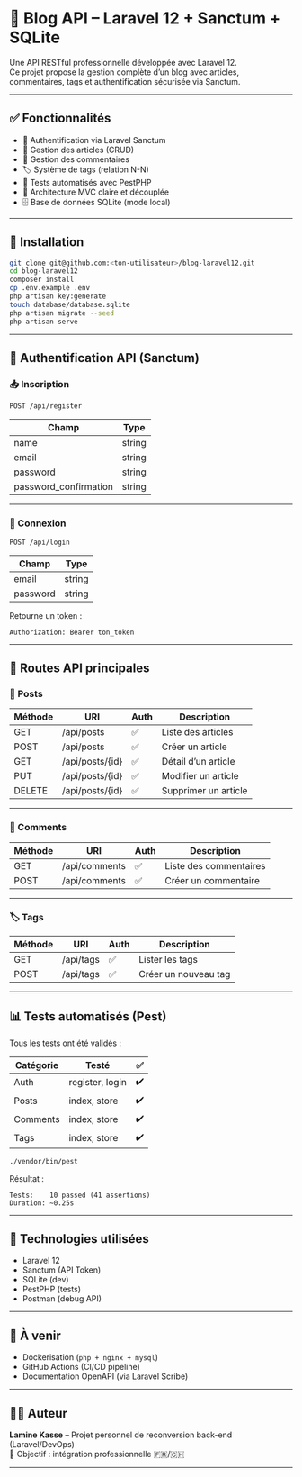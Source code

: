 
# 📰 Blog API – Laravel 12 + Sanctum + SQLite

Une API RESTful professionnelle développée avec Laravel 12.  
Ce projet propose la gestion complète d’un blog avec articles, commentaires, tags et authentification sécurisée via Sanctum.

---

## ✅ Fonctionnalités

- 🔐 Authentification via Laravel Sanctum
- 📝 Gestion des articles (CRUD)
- 💬 Gestion des commentaires
- 🏷️ Système de tags (relation N-N)
- 🧪 Tests automatisés avec PestPHP
- 🧩 Architecture MVC claire et découplée
- 🗄️ Base de données SQLite (mode local)

---

## 🚀 Installation

```bash
git clone git@github.com:<ton-utilisateur>/blog-laravel12.git
cd blog-laravel12
composer install
cp .env.example .env
php artisan key:generate
touch database/database.sqlite
php artisan migrate --seed
php artisan serve
```

---

## 🔐 Authentification API (Sanctum)

### 📥 Inscription

```http
POST /api/register
```

| Champ       | Type     |
|-------------|----------|
| name        | string   |
| email       | string   |
| password    | string   |
| password_confirmation | string |

---

### 🔐 Connexion

```http
POST /api/login
```

| Champ     | Type   |
|-----------|--------|
| email     | string |
| password  | string |

Retourne un token :  
```
Authorization: Bearer ton_token
```

---

## 📂 Routes API principales

### 📄 Posts

| Méthode | URI            | Auth | Description                  |
|---------|----------------|------|------------------------------|
| GET     | /api/posts     | ✅   | Liste des articles           |
| POST    | /api/posts     | ✅   | Créer un article             |
| GET     | /api/posts/{id}| ✅   | Détail d’un article          |
| PUT     | /api/posts/{id}| ✅   | Modifier un article          |
| DELETE  | /api/posts/{id}| ✅   | Supprimer un article         |

---

### 💬 Comments

| Méthode | URI              | Auth | Description                      |
|---------|------------------|------|----------------------------------|
| GET     | /api/comments     | ✅   | Liste des commentaires           |
| POST    | /api/comments     | ✅   | Créer un commentaire             |

---

### 🏷️ Tags

| Méthode | URI         | Auth | Description                 |
|---------|-------------|------|-----------------------------|
| GET     | /api/tags   | ✅   | Lister les tags             |
| POST    | /api/tags   | ✅   | Créer un nouveau tag        |

---

## 📊 Tests automatisés (Pest)

Tous les tests ont été validés :

| Catégorie   | Testé            | ✅ |
|-------------|------------------|----|
| Auth        | register, login  | ✔️ |
| Posts       | index, store     | ✔️ |
| Comments    | index, store     | ✔️ |
| Tags        | index, store     | ✔️ |

```bash
./vendor/bin/pest
```

Résultat :
```
Tests:    10 passed (41 assertions)
Duration: ~0.25s
```

---

## 🧰 Technologies utilisées

- Laravel 12
- Sanctum (API Token)
- SQLite (dev)
- PestPHP (tests)
- Postman (debug API)

---

## 📄 À venir

- Dockerisation (`php + nginx + mysql`)
- GitHub Actions (CI/CD pipeline)
- Documentation OpenAPI (via Laravel Scribe)

---

## 👨‍💻 Auteur

**Lamine Kasse** – Projet personnel de reconversion back-end (Laravel/DevOps)  
📍 Objectif : intégration professionnelle 🇫🇷/🇨🇭

---